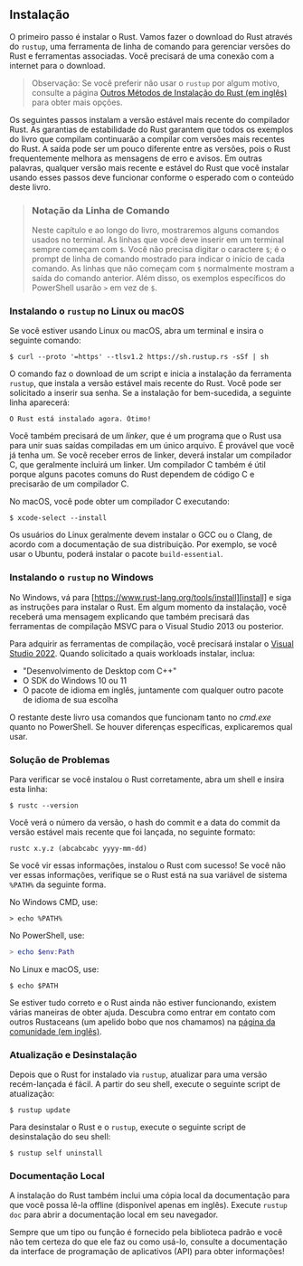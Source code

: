 ## Instalação

O primeiro passo é instalar o Rust. Vamos fazer o download do Rust através do `rustup`, uma ferramenta de linha de comando para gerenciar versões do Rust e ferramentas associadas. Você precisará de uma conexão com a internet para o download.

> Observação: Se você preferir não usar o `rustup` por algum motivo, consulte a página [Outros Métodos de Instalação do Rust (em inglês)][otherinstall] para obter mais opções.

Os seguintes passos instalam a versão estável mais recente do compilador Rust. As garantias de estabilidade do Rust garantem que todos os exemplos do livro que compilam continuarão a compilar com versões mais recentes do Rust. A saída pode ser um pouco diferente entre as versões, pois o Rust frequentemente melhora as mensagens de erro e avisos. Em outras palavras, qualquer versão mais recente e estável do Rust que você instalar usando esses passos deve funcionar conforme o esperado com o conteúdo deste livro.

> ### Notação da Linha de Comando
>
> Neste capítulo e ao longo do livro, mostraremos alguns comandos usados no terminal. As linhas que você deve inserir em um terminal sempre começam com `$`. Você não precisa digitar o caractere `$`; é o prompt de linha de comando mostrado para indicar o início de cada comando. As linhas que não começam com `$` normalmente mostram a saída do comando anterior. Além disso, os exemplos específicos do PowerShell usarão `>` em vez de `$`.

### Instalando o `rustup` no Linux ou macOS

Se você estiver usando Linux ou macOS, abra um terminal e insira o seguinte comando:

```console
$ curl --proto '=https' --tlsv1.2 https://sh.rustup.rs -sSf | sh
```

O comando faz o download de um script e inicia a instalação da ferramenta `rustup`, que instala a versão estável mais recente do Rust. Você pode ser solicitado a inserir sua senha. Se a instalação for bem-sucedida, a seguinte linha aparecerá:

```text
O Rust está instalado agora. Ótimo!
```

Você também precisará de um *linker*, que é um programa que o Rust usa para unir suas saídas compiladas em um único arquivo. É provável que você já tenha um. Se você receber erros de linker, deverá instalar um compilador C, que geralmente incluirá um linker. Um compilador C também é útil porque alguns pacotes comuns do Rust dependem de código C e precisarão de um compilador C.

No macOS, você pode obter um compilador C executando:

```console
$ xcode-select --install
```

Os usuários do Linux geralmente devem instalar o GCC ou o Clang, de acordo com a documentação de sua distribuição. Por exemplo, se você usar o Ubuntu, poderá instalar o pacote `build-essential`.

### Instalando o `rustup` no Windows

No Windows, vá para [https://www.rust-lang.org/tools/install][install] e siga as instruções para instalar o Rust. Em algum momento da instalação, você receberá uma mensagem explicando que também precisará das ferramentas de compilação MSVC para o Visual Studio 2013 ou posterior.

Para adquirir as ferramentas de compilação, você precisará instalar o [Visual Studio 2022][visualstudio]. Quando solicitado a quais workloads instalar, inclua:

- "Desenvolvimento de Desktop com C++"
- O SDK do Windows 10 ou 11
- O pacote de idioma em inglês, juntamente com qualquer outro pacote de idioma de sua escolha

O restante deste livro usa comandos que funcionam tanto no *cmd.exe* quanto no PowerShell. Se houver diferenças específicas, explicaremos qual usar.

### Solução de Problemas

Para verificar se você instalou o Rust corretamente, abra um shell e insira esta linha:

```console
$ rustc --version
```

Você verá o número da versão, o hash do commit e a data do commit da versão estável mais recente que foi lançada, no seguinte formato:

```text
rustc x.y.z (abcabcabc yyyy-mm-dd)
```

Se você vir essas informações, instalou o Rust com sucesso! Se você não ver essas informações, verifique se o Rust está na sua variável de sistema `%PATH%` da seguinte forma.

No Windows CMD, use:

```console
> echo %PATH%
```

No PowerShell, use:

```powershell
> echo $env:Path
```

No Linux e macOS, use:

```console
$ echo $PATH
```

Se estiver tudo correto e o Rust ainda não estiver funcionando, existem várias maneiras de obter ajuda. Descubra como entrar em contato com outros Rustaceans (um apelido bobo que nos chamamos) na [página da comunidade (em inglês)][comunidade].

### Atualização e Desinstalação

Depois que o Rust for instalado via `rustup`, atualizar para uma versão recém-lançada é fácil. A partir do seu shell, execute o seguinte script de atualização:

```console
$ rustup update
```

Para desinstalar o Rust e o `rustup`, execute o seguinte script de desinstalação do seu shell:

```console
$ rustup self uninstall
```

### Documentação Local

A instalação do Rust também inclui uma cópia local da documentação para que você possa lê-la offline (disponível apenas em inglês). Execute `rustup doc` para abrir a documentação local em seu navegador.

Sempre que um tipo ou função é fornecido pela biblioteca padrão e você não tem certeza do que ele faz ou como usá-lo, consulte a documentação da interface de programação de aplicativos (API) para obter informações!

[otherinstall]: https://forge.rust-lang.org/infra/other-installation-methods.html
[install]: https://www.rust-lang.org/tools/install
[visualstudio]: https://visualstudio.microsoft.com/downloads/
[comunidade]: https://www.rust-lang.org/community